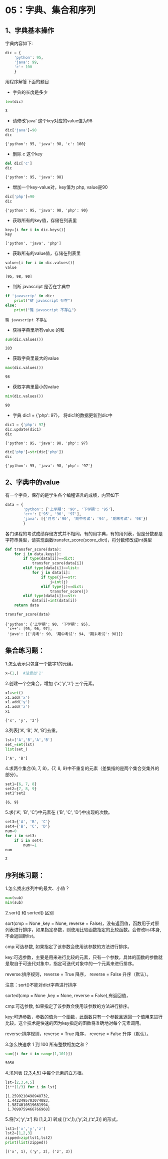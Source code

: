 # 05：字典、集合和序列

## 1、字典基本操作

字典内容如下:


```python
dic = {
    'python': 95,
    'java': 99,
    'c': 100
    }
```

用程序解答下面的题目

- 字典的长度是多少


```python
len(dic)
```




    3



- 请修改'java' 这个key对应的value值为98


```python
dic['java']=98
dic
```




    {'python': 95, 'java': 98, 'c': 100}



- 删除 c 这个key


```python
del dic['c']
dic
```




    {'python': 95, 'java': 98}



- 增加一个key-value对，key值为 php, value是90


```python
dic['php']=90
dic
```




    {'python': 95, 'java': 98, 'php': 90}



- 获取所有的key值，存储在列表里


```python
key=[i for i in dic.keys()]
key
```




    ['python', 'java', 'php']



- 获取所有的value值，存储在列表里


```python
value=[i for i in dic.values()]
value
```




    [95, 98, 90]



- 判断 javascript 是否在字典中


```python
if 'javascrip' in dic:
    print("键 javascript 存在")
else:
    print("键 javascript 不存在")
```

    键 javascript 不存在
    

- 获得字典里所有value 的和


```python
sum(dic.values())
```




    283



- 获取字典里最大的value


```python
max(dic.values())
```




    98



- 获取字典里最小的value


```python
min(dic.values())
```




    90



- 字典 dic1 = {'php': 97}， 将dic1的数据更新到dic中


```python
dic1 = {'php': 97}
dic.update(dic1)
dic
```




    {'python': 95, 'java': 98, 'php': 97}




```python
dic['php']=str(dic['php'])
dic
```




    {'python': 95, 'java': 98, 'php': '97'}



## 2、字典中的value

有一个字典，保存的是学生各个编程语言的成绩，内容如下


```python
data = {
        'python': {'上学期': '90', '下学期': '95'},
        'c++': ['95', '96', '97'],
        'java': [{'月考':'90', '期中考试': '94', '期末考试': '98'}]
        }
```

各门课程的考试成绩存储方式并不相同，有的用字典，有的用列表，但是分数都是字符串类型，请实现函数transfer_score(score_dict)，将分数修改成int类型


```python
def transfer_score(data):
    for i in data.keys():
        if type(data[i])==dict:
            transfer_score(data[i])
        elif type(data[i])==list:
            for j in data[i]:
                if type(j)==str:
                    j=int(j)
                elif type(j)==dict:
                    transfer_score(j) 
        elif type(data[i])==str:
            data[i]=int(data[i])
    return data

transfer_score(data)  
```




    {'python': {'上学期': 90, '下学期': 95},
     'c++': [95, 96, 97],
     'java': [{'月考': 90, '期中考试': 94, '期末考试': 98}]}



## 集合练习题：

1.怎么表示只包含⼀个数字1的元组。


```python
x=(1,)  #注意加'1'
```

2.创建一个空集合，增加 {‘x’,‘y’,‘z’} 三个元素。


```python
x1=set()
x1.add('x')
x1.add('y')
x1.add('z')
x1
```




    {'x', 'y', 'z'}



3.列表[‘A’, ‘B’, ‘A’, ‘B’]去重。


```python
lst=['A','B','A','B']
set_=set(lst)
list(set_)
```




    ['A', 'B']



4.求两个集合{6, 7, 8}，{7, 8, 9}中不重复的元素（差集指的是两个集合交集外的部分）。


```python
set1={6, 7, 8}
set2={7, 8, 9}
set1^set2
```




    {6, 9}



5.求{'A', 'B', 'C'}中元素在 {'B', 'C', 'D'}中出现的次数。


```python
set3={'A', 'B', 'C'}
set4={'B', 'C', 'D'}
num=0
for i in set3:
    if i in set4:
        num+=1
num
```




    2



## 序列练习题：

1.怎么找出序列中的最⼤、⼩值？


```python
max(sub)
min(sub)
```

2.sort() 和 sorted() 区别

sort(cmp = None ,key = None, reverse = False)，没有返回值，函数用于对原列表进行排序，如果指定参数，则使用比较函数指定的比较函数。会修改list本身,不会返回新list。

cmp:可选参数, 如果指定了该参数会使用该参数的方法进行排序。

key:可选参数，主要是用来进行比较的元素，只有一个参数，具体的函数的参数就是取自于可迭代对象中，指定可迭代对象中的一个元素来进行排序。

reverse:排序规则，reverse = True 降序， reverse = False 升序（默认）。

注意：sort()不能对dict字典进行排序

sorted(cmp = None ,key = None, reverse = False),有返回值，

cmp:可选参数, 如果指定了该参数会使用该参数的方法进行排序。

key:可选参数，参数的值为一个函数，此函数只有一个参数且返回一个值用来进行比较。这个技术是快速的因为key指定的函数将准确地对每个元素调用。

reverse:排序规则，reverse = True 降序， reverse = False 升序（默认）。

3.怎么快速求 1 到 100 所有整数相加之和？


```python
sum([i for i in range(1,101)])
```




    5050



4.求列表 [2,3,4,5] 中每个元素的立方根。


```python
lst=[2,3,4,5]
[i**(1/3) for i in lst]
```




    [1.2599210498948732,
     1.4422495703074083,
     1.5874010519681994,
     1.7099759466766968]



5.将[‘x’,‘y’,‘z’] 和 [1,2,3] 转成 [(‘x’,1),(‘y’,2),(‘z’,3)] 的形式。


```python
lst1=['x','y','z']
lst2=[1,2,3]
zipped=zip(lst1,lst2)
print(list(zipped))
```

    [('x', 1), ('y', 2), ('z', 3)]
    


```python

```

